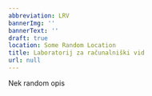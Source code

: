 ```yaml
---
abbreviation: LRV
bannerImg: ''
bannerText: ''
draft: true
location: Some Random Location
title: Laboratorij za računalniški vid
url: null
---
```


Nek random opis